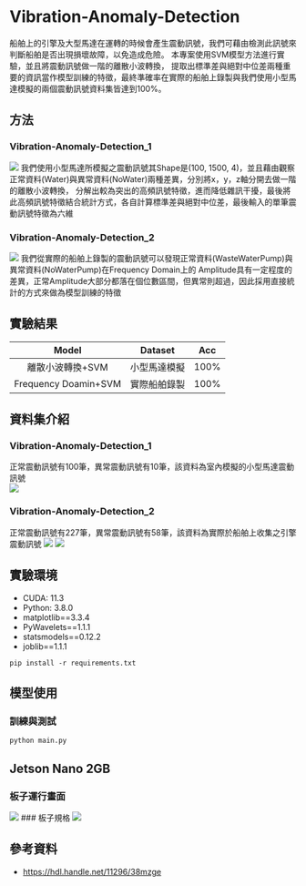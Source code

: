 # Vibration-Anomaly-Detection

船舶上的引擎及大型馬達在運轉的時候會產生震動訊號，我們可藉由檢測此訊號來判斷船舶是否出現損壞故障，以免造成危險。
本專案使用SVM模型方法進行實驗，並且將震動訊號做一階的離散小波轉換，
提取出標準差與絕對中位差兩種重要的資訊當作模型訓練的特徵，最終準確率在實際的船舶上錄製與我們使用小型馬達模擬的兩個震動訊號資料集皆達到100%。

## 方法
### Vibration-Anomaly-Detection_1  
<img src="https://github.com/karta13373580/Vibration-Anomaly-Detection/blob/main/github_photo/1.PNG">  
我們使用小型馬達所模擬之震動訊號其Shape是(100, 1500, 4)，並且藉由觀察正常資料(Water)與異常資料(NoWater)兩種差異，分別將x，y，z軸分開去做一階的離散小波轉換，
分解出較為突出的高頻訊號特徵，進而降低雜訊干擾，最後將此高頻訊號特徵結合統計方式，各自計算標準差與絕對中位差，最後輸入的單筆震動訊號特徵為六維

### Vibration-Anomaly-Detection_2  
<img src="https://github.com/karta13373580/Vibration-Anomaly-Detection/blob/main/github_photo/2.PNG">  
我們從實際的船舶上錄製的震動訊號可以發現正常資料(WasteWaterPump)與異常資料(NoWaterPump)在Frequency Domain上的
Amplitude具有一定程度的差異，正常Amplitude大部分都落在個位數區間，但異常則超過，因此採用直接統計的方式來做為模型訓練的特徵

## 實驗結果

| Model | Dataset | Acc |
| :----: | :----: | :----: |
| 離散小波轉換+SVM | 小型馬達模擬 | 100% |
| Frequency Doamin+SVM | 實際船舶錄製 | 100% |

## 資料集介紹
### Vibration-Anomaly-Detection_1  
正常震動訊號有100筆，異常震動訊號有10筆，該資料為室內模擬的小型馬達震動訊號  
<img src="https://github.com/karta13373580/Vibration-Anomaly-Detection/blob/main/github_photo/3.png">  

### Vibration-Anomaly-Detection_2  
正常震動訊號有227筆，異常震動訊號有58筆，該資料為實際於船舶上收集之引擎震動訊號
<img src="https://github.com/karta13373580/Vibration-Anomaly-Detection/blob/main/github_photo/4.png">
<img src="https://github.com/karta13373580/Vibration-Anomaly-Detection/blob/main/github_photo/5.png">

## 實驗環境

* CUDA: 11.3
* Python: 3.8.0
* matplotlib==3.3.4
* PyWavelets==1.1.1
* statsmodels==0.12.2
* joblib==1.1.1
```
pip install -r requirements.txt
```

## 模型使用
### 訓練與測試
```
python main.py
```

## Jetson Nano 2GB
### 板子運行畫面
<img src="https://github.com/karta13373580/Vibration-Anomaly-Detection/blob/main/github_photo/6.png">
### 板子規格
<img src="https://github.com/karta13373580/Vibration-Anomaly-Detection/blob/main/github_photo/7.png">

## 參考資料
* <https://hdl.handle.net/11296/38mzge>
